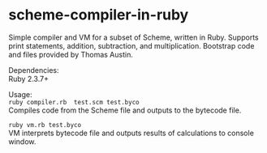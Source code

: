 # scheme-compiler-in-ruby
Simple compiler and VM for a subset of Scheme, written in Ruby. Supports print statements, addition, subtraction, and multiplication. 
Bootstrap code and files provided by Thomas Austin.

Dependencies:<br>
Ruby 2.3.7+

Usage:<br>
`ruby compiler.rb  test.scm test.byco`<br>
Compiles code from the Scheme file and outputs to the bytecode file.<br>

`ruby vm.rb test.byco`<br>
VM interprets bytecode file and outputs results of calculations to console window.
